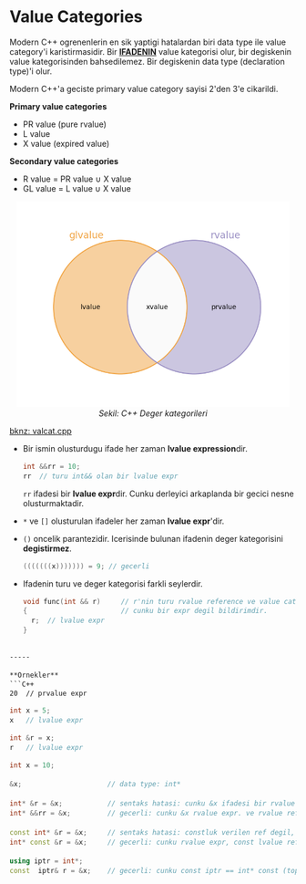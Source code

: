 # Value Categories

Modern C++ ogrenenlerin en sik yaptigi hatalardan biri data type ile value category'i karistirmasidir. Bir **<ins>IFADENIN</ins>** value kategorisi olur, bir degiskenin value kategorisinden bahsedilemez. Bir degiskenin data type (declaration type)'i olur.

Modern C++'a geciste primary value category sayisi 2'den 3'e cikarildi.

**Primary value categories**
* PR value (pure rvalue)
* L value
* X value (expired value)

**Secondary value categories**
* R value = PR value $\cup$ X value
* GL value = L value $\cup$ X value

<p align="center">
  <img src="res/img/cpp_valcat_venn.png" width="480"/><br/>
  <i>Sekil: C++ Deger kategorileri</i>
</p>
<!--  -->

[bknz: valcat.cpp](res/src/valcat01.cpp)

* Bir ismin olusturdugu ifade her zaman **lvalue expression**dir.
  ```C++
  int &&rr = 10;
  rr  // turu int&& olan bir lvalue expr
  ```
  `rr` ifadesi bir **lvalue expr**dir. Cunku derleyici arkaplanda bir gecici nesne olusturmaktadir.

* `*` ve `[]` olusturulan ifadeler her zaman **lvalue expr**'dir.

* `()` oncelik parantezidir. Icerisinde bulunan ifadenin deger kategorisini **degistirmez**.
  ```C++
  (((((((x))))))) = 9; // gecerli
  ```
* Ifadenin turu ve deger kategorisi farkli seylerdir.
  ```C++
  void func(int && r)     // r'nin turu rvalue reference ve value categorisi yoktur
  {                       // cunku bir expr degil bildirimdir.
    r;  // lvalue expr
  }
```

-----

**Ornekler**
```C++
20  // prvalue expr
```
```C++
int x = 5;
x   // lvalue expr
```
```C++
int &r = x;
r   // lvalue expr
```

```C++
int x = 10;

&x;                     // data type: int*

int* &r = &x;           // sentaks hatasi: cunku &x ifadesi bir rvalue expr ve lvalue ref'e baglanamaz.
int* &&rr = &x;         // gecerli: cunku &x rvalue expr. ve rvalue ref'e baglanabilir.

const int* &r = &x;     // sentaks hatasi: constluk verilen ref degil, pointerin isaret ettigi int turu
int* const &r = &x;     // gecerli: cunku rvalue expr, const lvalue ref'e baglanabilir.

using iptr = int*;    
const  iptr& r = &x;    // gecerli: cunku const iptr == int* const (top-level const)
```
